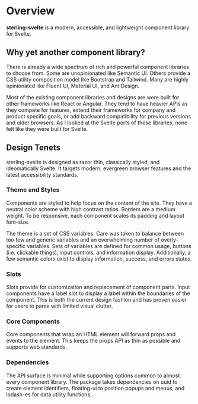 # Overview

**sterling-svelte** is a modern, accessible, and lightweight component library for Svelte.

## Why yet another component library?

There is already a wide spectrum of rich and powerful component libraries to choose from. Some are unopinionated like Semantic UI. Others provide a CSS utility composition model like Bootstrap and Tailwind. Many are highly opinionated like Fluent UI, Material UI, and Ant Design.

Most of the existing component libraries and designs are were built for other frameworks like React or Angular. They tend to have heavier APIs as they compete for features, extend their frameworks for company and product specific goals, or add backward compatibility for previous versions and older browsers. As I looked at the Svelte ports of these libraries, none felt like they were built for Svelte.

## Design Tenets

sterling-svelte is designed as razor thin, classically styled, and ideomatically Svelte. It targets modern, evergreen browser features and the latest accessibility standards.

### Theme and Styles

Components are styled to help focus on the content of the site. They have a neutral color scheme with high contrast ratios. Borders are a medium weight. To be responsive, each component scales its padding and layout font-size.

The theme is a set of CSS variables. Care was taken to balance between too few and generic variables and an overwhelming number of overly-specific variables. Sets of variables are defined for common usage, buttons (i.e. clickable things), input controls, and information display. Additionally, a few semantic colors exist to display information, success, and errors states.

### Slots

Slots provide for customization and replacement of component parts. Input components have a label slot to display a label within the boundaries of the component. This is both the current design fashion and has proven easier for users to parse with limited visual clutter.

### Core Components

Core components that wrap an HTML element will forward props and events to the element. This keeps the props API as thin as possible and supports web standards.

### Dependencies

The API surface is minimal while supporting options common to almost every component library. The package takes dependencies on uuid to create element identifiers, floating-ui to position popups and menus, and lodash-es for data utility functions.
